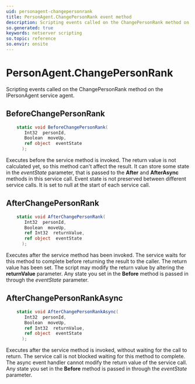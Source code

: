 ```yaml
---
uid: personagent-changepersonrank
title: PersonAgent.ChangePersonRank event method
description: Scripting events called on the ChangePersonRank method on the PersonAgent service agent.
so.generated: true
keywords: netserver scripting
so.topic: reference
so.envir: onsite
---
```

# PersonAgent.ChangePersonRank

Scripting events called on the <see cref='M:IPersonAgent.ChangePersonRank'>ChangePersonRank</see> method on the <see cref='IPersonAgent'>IPersonAgent</see>  service agent.

## BeforeChangePersonRank
```cs
    static void BeforeChangePersonRank(
       Int32  personId,
       Boolean  moveUp,
       ref object  eventState
      );
```
Executes before the service method is invoked.
The return value is not calculated yet, so this method can't affect the result.
It can store some state in the *eventState* parameter, that is passed to the **After** and **AfterAsync** methods in this service call.
Event state is not preserved between different service calls. It is set to null at the start of each service call.
## AfterChangePersonRank
```cs
    static void AfterChangePersonRank(
       Int32  personId,
       Boolean  moveUp,
       ref Int32  returnValue,
       ref object  eventState
      );
```
Executes after the service method has been invoked. The service waits for this method to complete before returning the result to the caller.
The return value has been set. The script may modify the return value by altering the **returnValue** parameter.
Any state you set in the **Before** method is passed in through the *eventState* parameter.
## AfterChangePersonRankAsync
```cs
    static void AfterChangePersonRankAsync(
       Int32  personId,
       Boolean  moveUp,
       ref Int32  returnValue,
       ref object  eventState
      );
```
Executes after the service method is invoked, without waiting for the call to return.
The service call is not blocked waiting for this method to complete.
The async event handler cannot modify the return value of the service call.
Any state you set in the **Before** method is passed in through the *eventState* parameter.

